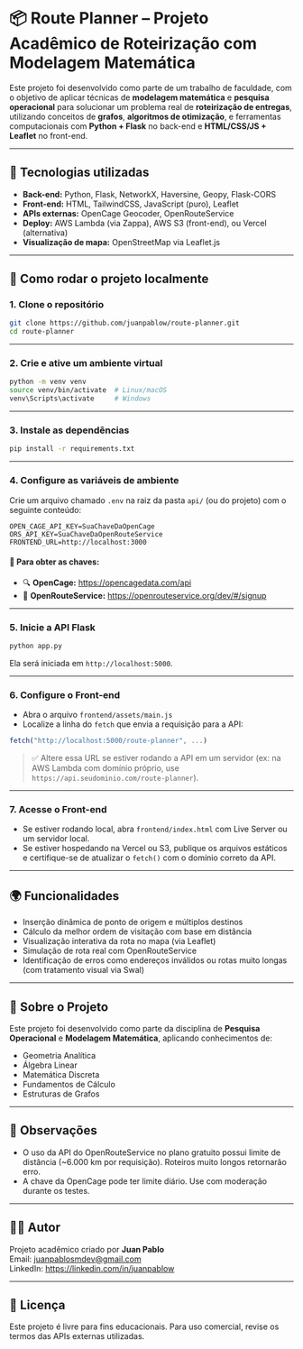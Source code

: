 # 📦 Route Planner – Projeto Acadêmico de Roteirização com Modelagem Matemática

Este projeto foi desenvolvido como parte de um trabalho de faculdade, com o objetivo de aplicar técnicas de **modelagem matemática** e **pesquisa operacional** para solucionar um problema real de **roteirização de entregas**, utilizando conceitos de **grafos**, **algoritmos de otimização**, e ferramentas computacionais com **Python + Flask** no back-end e **HTML/CSS/JS + Leaflet** no front-end.

---

## 🚀 Tecnologias utilizadas

- **Back-end:** Python, Flask, NetworkX, Haversine, Geopy, Flask-CORS
- **Front-end:** HTML, TailwindCSS, JavaScript (puro), Leaflet
- **APIs externas:** OpenCage Geocoder, OpenRouteService
- **Deploy:** AWS Lambda (via Zappa), AWS S3 (front-end), ou Vercel (alternativa)
- **Visualização de mapa:** OpenStreetMap via Leaflet.js

---

## 🔧 Como rodar o projeto localmente

### 1. Clone o repositório

```bash
git clone https://github.com/juanpablow/route-planner.git
cd route-planner
```

---

### 2. Crie e ative um ambiente virtual

```bash
python -m venv venv
source venv/bin/activate  # Linux/macOS
venv\Scripts\activate     # Windows
```

---

### 3. Instale as dependências

```bash
pip install -r requirements.txt
```

---

### 4. Configure as variáveis de ambiente

Crie um arquivo chamado `.env` na raiz da pasta `api/` (ou do projeto) com o seguinte conteúdo:

```env
OPEN_CAGE_API_KEY=SuaChaveDaOpenCage
ORS_API_KEY=SuaChaveDaOpenRouteService
FRONTEND_URL=http://localhost:3000
```

#### 🔑 Para obter as chaves:

- 🔍 **OpenCage:** https://opencagedata.com/api
- 🚗 **OpenRouteService:** https://openrouteservice.org/dev/#/signup

---

### 5. Inicie a API Flask

```bash
python app.py
```

Ela será iniciada em `http://localhost:5000`.

---

### 6. Configure o Front-end

- Abra o arquivo `frontend/assets/main.js`
- Localize a linha do `fetch` que envia a requisição para a API:

```js
fetch("http://localhost:5000/route-planner", ...)
```

> ✅ Altere essa URL se estiver rodando a API em um servidor (ex: na AWS Lambda com domínio próprio, use `https://api.seudominio.com/route-planner`).

---

### 7. Acesse o Front-end

- Se estiver rodando local, abra `frontend/index.html` com Live Server ou um servidor local.
- Se estiver hospedando na Vercel ou S3, publique os arquivos estáticos e certifique-se de atualizar o `fetch()` com o domínio correto da API.

---

## 🌍 Funcionalidades

- Inserção dinâmica de ponto de origem e múltiplos destinos
- Cálculo da melhor ordem de visitação com base em distância
- Visualização interativa da rota no mapa (via Leaflet)
- Simulação de rota real com OpenRouteService
- Identificação de erros como endereços inválidos ou rotas muito longas (com tratamento visual via Swal)

---

## 📘 Sobre o Projeto

Este projeto foi desenvolvido como parte da disciplina de **Pesquisa Operacional** e **Modelagem Matemática**, aplicando conhecimentos de:

- Geometria Analítica
- Álgebra Linear
- Matemática Discreta
- Fundamentos de Cálculo
- Estruturas de Grafos

---

## 📌 Observações

- O uso da API do OpenRouteService no plano gratuito possui limite de distância (~6.000 km por requisição). Roteiros muito longos retornarão erro.
- A chave da OpenCage pode ter limite diário. Use com moderação durante os testes.

---

## 👨‍💻 Autor

Projeto acadêmico criado por **Juan Pablo**  
Email: juanpablosmdev@gmail.com  
LinkedIn: https://linkedin.com/in/juanpablow

---

## 📝 Licença

Este projeto é livre para fins educacionais. Para uso comercial, revise os termos das APIs externas utilizadas.